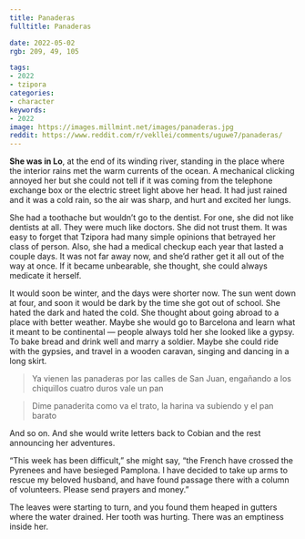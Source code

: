 ```yaml
---
title: Panaderas
fulltitle: Panaderas

date: 2022-05-02
rgb: 209, 49, 105

tags:
- 2022
- tzipora
categories:
- character
keywords:
- 2022
image: https://images.millmint.net/images/panaderas.jpg
reddit: https://www.reddit.com/r/vekllei/comments/uguwe7/panaderas/
---
```

**She was in Lo**, at the end of its winding river, standing in the place where the interior rains met the warm currents of the ocean. A mechanical clicking annoyed her but she could not tell if it was coming from the telephone exchange box or the electric street light above her head. It had just rained and it was a cold rain, so the air was sharp, and hurt and excited her lungs.

She had a toothache but wouldn’t go to the dentist. For one, she did not like dentists at all. They were much like doctors. She did not trust them. It was easy to forget that Tzipora had many simple opinions that betrayed her class of person. Also, she had a medical checkup each year that lasted a couple days. It was not far away now, and she’d rather get it all out of the way at once. If it became unbearable, she thought, she could always medicate it herself.

It would soon be winter, and the days were shorter now. The sun went down at four, and soon it would be dark by the time she got out of school. She hated the dark and hated the cold.  She thought about going abroad to a place with better weather. Maybe she would go to Barcelona and learn what it meant to be continental — people always told her she looked like a gypsy. To bake bread and drink well and marry a soldier. Maybe she could ride with the gypsies, and travel in a wooden caravan, singing and dancing in a long skirt.

> Ya vienen las panaderas por las calles de San Juan, 
> engañando a los chiquillos cuatro duros vale un pan

> Dime panaderita como va el trato, 
> la harina va subiendo y el pan barato

And so on. And she would write letters back to Cobian and the rest announcing her adventures.

“This week has been difficult,” she might say, “the French have crossed the Pyrenees and have besieged Pamplona. I have decided to take up arms to rescue my beloved husband, and have found passage there with a column of volunteers. Please send prayers and money.”

The leaves were starting to turn, and you found them heaped in gutters where the water drained. Her tooth was hurting. There was an emptiness inside her.
